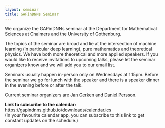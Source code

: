 ```yaml
---
layout: seminar
title: GAPinDNNs Seminar
---
```


We organize the GAPinDNNs seminar at the Department for Mathematical Sciences at Chalmers and the University of Gothenburg.

The topics of the seminar are broad and lie at the intersection of machine learning (in particular deep learning), pure mathematics and theoretical physics. We have both more theoretical and more applied speakers. If you would like to receive invitations to upcoming talks, please let the seminar organizers know and we will add you to our email list.

Seminars usually happen in-person only on Wednesdays at 1.15pm. Before the seminar we go for lunch with the speaker and there is a speaker dinner in the evening before or after the talk.

Current seminar organizers are [Jan Gerken](/members/Jan_Gerken) and [Daniel Persson](/members/Daniel_Persson).

**Link to subscribe to the calendar:** https://gapindnns.github.io/downloads/calendar.ics <a href="https://gapindnns.github.io/downloads/calendar.ics" class="copyable"><i class="bi bi-clipboard"></i></a>  
<span class="text-secondary">(In your favourite calendar app, you can subscribe to this link to get constant updates on the schedule.)</span>

